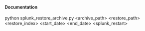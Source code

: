 #### Documentation

python splunk_restore_archive.py <archive_path> <restore_path> <restore_index> <start_date> <end_date> <splunk_restart>
